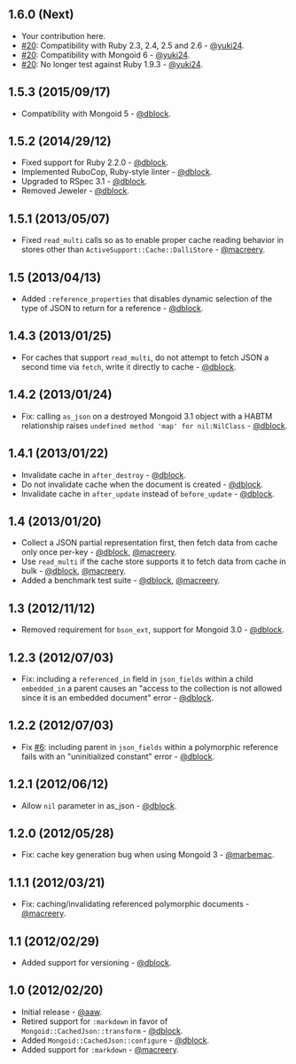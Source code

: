 1.6.0 (Next)
------------

* Your contribution here.
* [#20](https://github.com/mongoid/mongoid-cached-json/pull/20): Compatibility with Ruby 2.3, 2.4, 2.5 and 2.6 - [@yuki24](http://github.com/yuki24).
* [#20](https://github.com/mongoid/mongoid-cached-json/pull/20): Compatibility with Mongoid 6 - [@yuki24](http://github.com/yuki24).
* [#20](https://github.com/mongoid/mongoid-cached-json/pull/20): No longer test against Ruby 1.9.3 - [@yuki24](http://github.com/yuki24).

1.5.3 (2015/09/17)
------------------

* Compatibility with Mongoid 5 - [@dblock](http://github.com/dblock).

1.5.2 (2014/29/12)
------------------

* Fixed support for Ruby 2.2.0 - [@dblock](http://github.com/dblock).
* Implemented RuboCop, Ruby-style linter - [@dblock](http://github.com/dblock).
* Upgraded to RSpec 3.1 - [@dblock](http://github.com/dblock).
* Removed Jeweler - [@dblock](http://github.com/dblock).

1.5.1 (2013/05/07)
--------------------

* Fixed `read_multi` calls so as to enable proper cache reading behavior in stores other than `ActiveSupport::Cache::DalliStore` - [@macreery](http://github.com/macreery).

1.5 (2013/04/13)
----------------

* Added `:reference_properties` that disables dynamic selection of the type of JSON to return for a reference - [@dblock](https://github.com/dblock).

1.4.3 (2013/01/25)
------------------

* For caches that support `read_multi`, do not attempt to fetch JSON a second time via `fetch`, write it directly to cache - [@dblock](https://github.com/dblock).

1.4.2 (2013/01/24)
------------------

* Fix: calling `as_json` on a destroyed Mongoid 3.1 object with a HABTM relationship raises `undefined method 'map' for nil:NilClass` - [@dblock](http://github.com/dblock).

1.4.1 (2013/01/22)
------------------

* Invalidate cache in `after_destroy` - [@dblock](http://github.com/dblock).
* Do not invalidate cache when the document is created - [@dblock](http://github.com/dblock).
* Invalidate cache in `after_update` instead of `before_update` - [@dblock](http://github.com/dblock).

1.4 (2013/01/20)
---------------

* Collect a JSON partial representation first, then fetch data from cache only once per-key - [@dblock](http://github.com/dblock), [@macreery](http://github.com/macreery).
* Use `read_multi` if the cache store supports it to fetch data from cache in bulk - [@dblock](http://github.com/dblock), [@macreery](http://github.com/macreery).
* Added a benchmark test suite - [@dblock](http://github.com/dblock), [@macreery](http://github.com/macreery).

1.3 (2012/11/12)
----------------

* Removed requirement for `bson_ext`, support for Mongoid 3.0 - [@dblock](http://github.com/dblock).

1.2.3 (2012/07/03)
------------------

* Fix: including a `referenced_in` field in `json_fields` within a child `embedded_in` a parent causes an "access to the collection is not allowed since it is an embedded document" error - [@dblock](http://github.com/dblock).

1.2.2 (2012/07/03)
------------------

* Fix [#6](https://github.com/mongoid/mongoid-cached-json/issues/6): including parent in `json_fields` within a polymorphic reference fails with an "uninitialized constant" error - [@dblock](http://github.com/dblock).

1.2.1 (2012/06/12)
------------------

* Allow `nil` parameter in as_json - [@dblock](http://github.com/dblock).

1.2.0 (2012/05/28)
------------------

* Fix: cache key generation bug when using Mongoid 3 - [@marbemac](http://github.com/marbemac).

1.1.1 (2012/03/21)
------------------

* Fix: caching/invalidating referenced polymorphic documents - [@macreery](http://github.com/macreery).

1.1 (2012/02/29)
----------------

* Added support for versioning - [@dblock](http://github.com/dblock).

1.0 (2012/02/20)
----------------

* Initial release - [@aaw](http://github.com/aaw).
* Retired support for `:markdown` in favor of `Mongoid::CachedJson::transform` - [@dblock](http://github.com/dblock).
* Added `Mongoid::CachedJson::configure` - [@dblock](http://github.com/dblock).
* Added support for `:markdown` - [@macreery](http://github.com/macreery).

